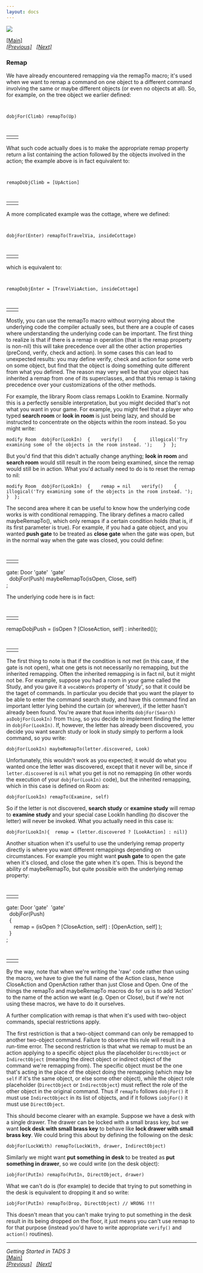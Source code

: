 ```yaml
---
layout: docs
---
```



[<img src="topbar.jpg" data-border="0" />](index.html)





[\[Main\]](index.html)  
*[\[Previous\]](precond.html)   [\[Next\]](messages.html)*

### Remap

We have already encountered remapping via the remapTo macro; it's used
when we want to remap a command on one object to a different command
involving the same or maybe different objects (or even no objects at
all). So, for example, on the tree object we earlier defined:

` `

`dobjFor(Climb) remapTo(Up) `

` `

|     |     |
|-----|-----|
|     |     |

What such code actually does is to make the appropriate remap property
return a list containing the action followed by the objects involved in
the action; the example above is in fact equivalent to:  

` `

`remapDobjClimb = [UpAction] `

` `

|     |     |
|-----|-----|
|     |     |

A more complicated example was the cottage, where we defined:  

` `

`dobjFor(Enter) remapTo(TravelVia, insideCottage) `

` `

|     |     |
|-----|-----|
|     |     |

which is equivalent to:  

` `

`remapDobjEnter = [TravelViaAction, insideCottage] `

` `

|     |     |
|-----|-----|
|     |     |

Mostly, you can use the remapTo macro without worrying about the
underlying code the compiler actually sees, but there are a couple of
cases where understanding the underlying code can be important. The
first thing to realize is that if there is a remap in operation (that is
the remap property is non-nil) this will take precedence over all the
other action properties (preCond, verify, check and action). In some
cases this can lead to unexpected results: you may define verify, check
and action for some verb on some object, but find that the object is
doing something quite different from what you defined. The reason may
very well be that your object has inherited a remap from one of its
superclasses, and that this remap is taking precedence over your
customizations of the other methods.  
  
For example, the library Room class remaps LookIn to Examine. Normally
this is a perfectly sensible interpretation, but you might decided
that's not what you want in your game. For example, you might feel that
a player who typed **search room** or **look in room** is just being
lazy, and should be instructed to concentrate on the objects within the
room instead. So you might write:  

    modify Room  dobjFor(LookIn)  {    verify()    {     illogical('Try examining some of the objects in the room instead. ');    }  };

But you'd find that this didn't actually change anything; **look in
room** and **search room** would still result in the room being
examined, since the remap would still be in action. What you'd actually
need to do is to reset the remap to nil:  

    modify Room  dobjFor(LookIn)  {    remap = nil    verify()    {     illogical('Try examining some of the objects in the room instead. ');    }  };

The second area where it can be useful to know how the underlying code
works is with conditional remapping. The library defines a macro called
maybeRemapTo(), which only remaps if a certain condition holds (that is,
if its first parameter is true). For example, if you had a gate object,
and you wanted **push gate** to be treated as **close gate** when the
gate was open, but in the normal way when the gate was closed, you could
define:  

` `

|     |     |
|-----|-----|
|     |     |

gate: Door 'gate'  'gate'  
  dobjFor(Push) maybeRemapTo(isOpen, Close, self)  
;  

The underlying code here is in fact:   



` `

|     |     |
|-----|-----|
|     |     |

remapDobjPush = (isOpen ? \[CloseAction, self\] : inherited());  

` `

|     |     |
|-----|-----|
|     |     |

The first thing to note is that if the condition is not met (in this
case, if the gate is not open), what one gets is not necessarily no
remapping, but the inherited remapping. Often the inherited remapping is
in fact nil, but it might not be. For example, suppose you had a room in
your game called the Study, and you gave it a `vocabWords` property of
'study', so that it could be the taget of commands. In particular you
decide that you want the player to be able to enter the command search
study, and have this command find an important letter lying behind the
curtain (or wherever), if the letter hasn't already been found. You're
aware that `Room` inherits `dobjFor(Search) asDobjFor(LookIn)` from
`Thing`, so you decide to implement finding the letter in
`dobjFor(LookIn)`. If, however, the letter has already been discovered,
you decide you want search study or look in study simply to perform a
look command, so you write:

    dobjFor(LookIn) maybeRemapTo(letter.discovered, Look)

Unfortunately, this wouldn't work as you expected; it would do what you
wanted once the letter was discovered, except that it never will be,
since if `letter.discovered` is `nil` what you get is not no remapping
(in other words the execution of your `dobjFor(LookIn)` code), but the
inherited remapping, which in this case is defined on Room as:

    dobjFor(LookIn) remapTo(Examine, self) 

So if the letter is not discovered, **search study** or **examine
study** will remap to **examine study** and your special case LookIn
handling (to discover the letter) will never be invoked. What you
actually need in this case is:

    dobjFor(LookIn){  remap = (letter.discovered ? [LookAction] : nil)} 

  
Another situation when it's useful to use the underlying remap property
directly is where you want different remappings depending on
circumstances. For example you might want **push gate** to open the gate
when it's closed, and close the gate when it's open. This is beyond the
ability of maybeRemapTo, but quite possible with the underlying remap
property:  

` `

|     |     |
|-----|-----|
|     |     |

gate: Door 'gate'  'gate'  
  dobjFor(Push)   
  {  
     remap = (isOpen ? \[CloseAction, self\] : \[OpenAction, self\] );  
  }  
;  

` `

|     |     |
|-----|-----|
|     |     |

By the way, note that when we're writing the 'raw' code rather than
using the macro, we have to give the full name of the Action class,
hence CloseAction and OpenAction rather than just Close and Open. One of
the things the remapTo and maybeRemapTo macros do for us is to add
'Action' to the name of the action we want (e.g. Open or Close), but if
we're not using these macros, we have to do it ourselves.

A further complication with remap is that when it's used with two-object
commands, special restrictions apply.

The first restriction is that a two-object command can only be remapped
to another two-object command. Failure to observe this rule will result
in a run-time error. The second restriction is that what we remap to
must be an action applying to a specific object plus the placeholder
`DirectObject` or `IndirectObject` (meaning the direct object or
indirect object of the command we're remapping from). The specific
object must be the one that's acting in the place of the object doing
the remapping (which may be `self` if it's the same object, or else some
other object), while the object role placeholder (`DirectObject` or
`IndirectObject`) must reflect the role of the other object in the
original command. Thus if `remapTo` follows `dobjFor()` it must use
`IndirectObject` in its list of objects, and if it follows `iobjFor()`
it must use `DirectObject`.

This should become clearer with an example. Suppose we have a desk with
a single drawer. The drawer can be locked with a small brass key, but we
want **lock desk with small brass key** to behave like **lock drawer
with small brass key**. We could bring this about by defining the
following on the desk:

    dobjFor(LockWith) remapTo(LockWith, drawer, IndirectObject)

Similarly we might want **put something in desk** to be treated as **put
something in drawer**, so we could write (on the desk object):

    iobjFor(PutIn) remapTo(PutIn, DirectObject, drawer)

What we can't do is (for example) to decide that trying to put something
in the desk is equivalent to dropping it and so write:

    iobjFor(PutIn) remapTo(Drop, DirectObject) // WRONG !!!

This doesn't mean that you can't make trying to put something in the
desk result in its being dropped on the floor, it just means you can't
use remap to for that purpose (instead you'd have to write appropriate
`verify()` and `action()` routines).  

------------------------------------------------------------------------

*Getting Started in TADS 3*  
[\[Main\]](index.html)  
*[\[Previous\]](precond.html)   [\[Next\]](messages.html)*
